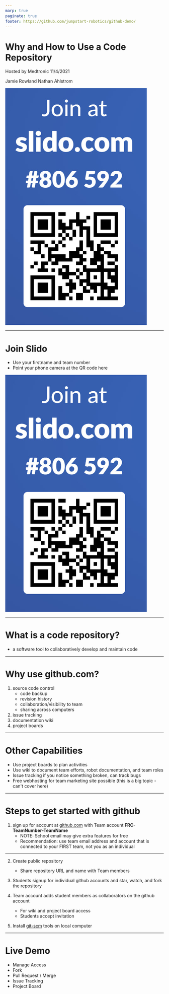 ```yaml
---
marp: true
paginate: true
footer: https://github.com/jumpstart-robotics/github-demo/
---
```


# Why and How to Use a Code Repository

Hosted by Medtronic 11/4/2021

Jamie Rowland
Nathan Ahlstrom

![bg 50% right](slido.jpg)

<!---
introduce ourselves
tell everyone to join slido
--->

---

# Join Slido
* Use your firstname and team number 
* Point your phone camera at the QR code here

![bg 50% right](slido.jpg)

<!---
paste into chat: 
https://app.sli.do/event/grdzex9l

prize at the end for the quiz winner

slido poll: does your team use a code repository?
--->

---

# What is a code repository?
* a software tool to collaboratively develop and maintain code

---

<!--- # Benefits of GitHub for FIRST Teams --->
# Why use github.com?
1) source code control
	* code backup
	* revision history
	* collaboration/visibility to team
	* sharing across computers
2) issue tracking
3) documentation wiki
4) project boards

<!---
	slido: quiz section #1
--->

---

# Other Capabilities

* Use project boards to plan activities
* Use wiki to document team efforts, robot documentation, and team roles
* Issue tracking if you notice something broken, can track bugs
* Free webhosting for team marketing site possible (this is a big topic - can't cover here)

<!---
quiz section #2
--->

---

# Steps to get started with github

1) sign up for account at [github.com](https://github.com) with Team account **FRC-TeamNumber-TeamName**
	- NOTE: School email may give extra features for free
	- Recommendation: use team email address and account that is connected to your FIRST team, not you as an individual

---

2) Create public repository
	* Share repository URL and name with Team members

3) Students signup for individual github accounts and star, watch, and fork the repository
4) Team account adds student members as collaborators on the github account
	* For wiki and project board access
	* Students accept invitation

5) Install [git-scm](https://git-scm.org/) tools on local computer

---

# Live Demo 
* Manage Access
* Fork
* Pull Request / Merge
* Issue Tracking
* Project Board

